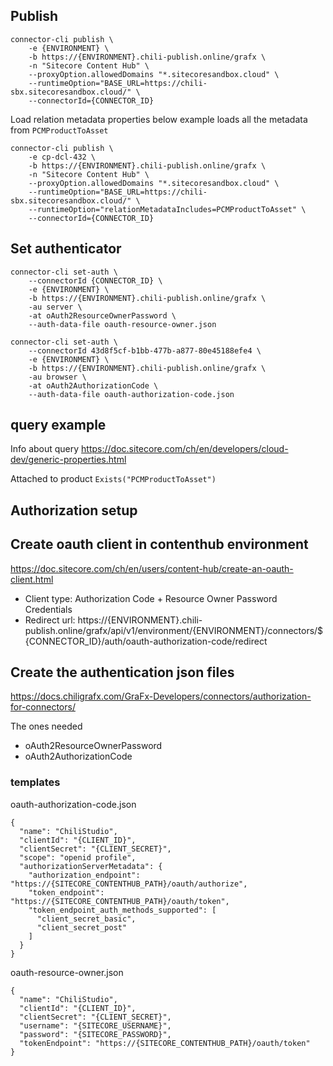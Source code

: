 ## Publish
```
connector-cli publish \
    -e {ENVIRONMENT} \
    -b https://{ENVIRONMENT}.chili-publish.online/grafx \
    -n "Sitecore Content Hub" \
    --proxyOption.allowedDomains "*.sitecoresandbox.cloud" \
    --runtimeOption="BASE_URL=https://chili-sbx.sitecoresandbox.cloud/" \
    --connectorId={CONNECTOR_ID}
```

Load relation metadata properties below example loads all the metadata from `PCMProductToAsset`
```
connector-cli publish \
    -e cp-dcl-432 \
    -b https://{ENVIRONMENT}.chili-publish.online/grafx \
    -n "Sitecore Content Hub" \
    --proxyOption.allowedDomains "*.sitecoresandbox.cloud" \
    --runtimeOption="BASE_URL=https://chili-sbx.sitecoresandbox.cloud/" \
    --runtimeOption="relationMetadataIncludes=PCMProductToAsset" \
    --connectorId={CONNECTOR_ID}
```


## Set authenticator

```
connector-cli set-auth \
    --connectorId {CONNECTOR_ID} \
    -e {ENVIRONMENT} \
    -b https://{ENVIRONMENT}.chili-publish.online/grafx \
    -au server \
    -at oAuth2ResourceOwnerPassword \
    --auth-data-file oauth-resource-owner.json
```

```
connector-cli set-auth \
    --connectorId 43d8f5cf-b1bb-477b-a877-80e45188efe4 \
    -e {ENVIRONMENT} \
    -b https://{ENVIRONMENT}.chili-publish.online/grafx \
    -au browser \
    -at oAuth2AuthorizationCode \
    --auth-data-file oauth-authorization-code.json
```

## query example
Info about query https://doc.sitecore.com/ch/en/developers/cloud-dev/generic-properties.html

Attached to product
`Exists("PCMProductToAsset")`


## Authorization setup

## Create oauth client in contenthub environment
https://doc.sitecore.com/ch/en/users/content-hub/create-an-oauth-client.html

- Client type: Authorization Code + Resource Owner Password Credentials
- Redirect url: https://{ENVIRONMENT}.chili-publish.online/grafx/api/v1/environment/{ENVIRONMENT}/connectors/${CONNECTOR_ID}/auth/oauth-authorization-code/redirect


## Create the authentication json files
https://docs.chiligrafx.com/GraFx-Developers/connectors/authorization-for-connectors/

The ones needed
- oAuth2ResourceOwnerPassword
- oAuth2AuthorizationCode

### templates

oauth-authorization-code.json
```
{
  "name": "ChiliStudio",
  "clientId": "{CLIENT_ID}",
  "clientSecret": "{CLIENT_SECRET}",
  "scope": "openid profile",
  "authorizationServerMetadata": {
    "authorization_endpoint": "https://{SITECORE_CONTENTHUB_PATH}/oauth/authorize",
    "token_endpoint": "https://{SITECORE_CONTENTHUB_PATH}/oauth/token",
    "token_endpoint_auth_methods_supported": [
      "client_secret_basic",
      "client_secret_post"
    ]
  }
}
```

oauth-resource-owner.json
```
{
  "name": "ChiliStudio",
  "clientId": "{CLIENT_ID}",
  "clientSecret": "{CLIENT_SECRET}",
  "username": "{SITECORE_USERNAME}",
  "password": "{SITECORE_PASSWORD}",
  "tokenEndpoint": "https://{SITECORE_CONTENTHUB_PATH}/oauth/token"
}
```